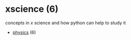 # xscience (6)
concepts in $x$ science and how python can help to study it

+ [physics](physics/README.md) (6)

